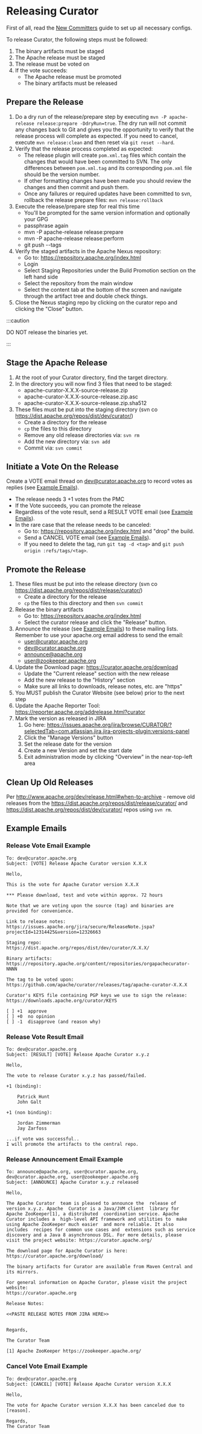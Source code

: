 # Releasing Curator

First of all, read the [New Committers](new-committers.md) guide to set up all necessary configs.

To release Curator, the following steps must be followed:

1. The binary artifacts must be staged
2. The Apache release must be staged
3. The release must be voted on
4. If the vote succeeds:
   * The Apache release must be promoted
   * The binary artifacts must be released

## Prepare the Release

1. Do a dry run of the release/prepare step by executing `mvn -P apache-release release:prepare -DdryRun=true`. The dry run will not commit any changes back to Git and gives you the opportunity to verify that the release process will complete as expected. If you need to cancel, execute `mvn release:clean` and then reset via `git reset --hard`.
2. Verify that the release process completed as expected:
   * The release plugin will create `pom.xml.tag` files which contain the changes that would have been committed to SVN. The only differences between `pom.xml.tag` and its corresponding `pom.xml` file should be the version number.
   * If other formatting changes have been made you should review the changes and then commit and push them.
   * Once any failures or required updates have been committed to svn, rollback the release prepare files: `mvn release:rollback`
3. Execute the release/prepare step for real this time
   * You'll be prompted for the same version information and optionally your GPG
   * passphrase again
   * mvn -P apache-release release:prepare
   * mvn -P apache-release release:perform
   * git push --tags
4. Verify the staged artifacts in the Apache Nexus repository:
   * Go to: https://repository.apache.org/index.html
   * Login
   * Select Staging Repositories under the Build Promotion section on the left hand side
   * Select the repository from the main window
   * Select the content tab at the bottom of the screen and navigate through the artifact tree and double check things.
5. Close the Nexus staging repo by clicking on the curator repo and clicking the "Close" button.

:::caution

DO NOT release the binaries yet.

:::

## Stage the Apache Release

1. At the root of your Curator directory, find the target directory.
2. In the directory you will now find 3 files that need to be staged:
   * apache-curator-X.X.X-source-release.zip
   * apache-curator-X.X.X-source-release.zip.asc
   * apache-curator-X.X.X-source-release.zip.sha512
3. These files must be put into the staging directory (svn co https://dist.apache.org/repos/dist/dev/curator/)
   * Create a directory for the release
   * `cp` the files to this directory
   * Remove any old release directories via: `svn rm`
   * Add the new directory via: `svn add`
   * Commit via: `svn commit`

## Initiate a Vote On the Release

Create a VOTE email thread on dev@curator.apache.org to record votes as replies (see [Example Emails](#example-emails)).

* The release needs 3 +1 votes from the PMC
* If the Vote succeeds, you can promote the release
* Regardless of the vote result, send a RESULT VOTE email (see [Example Emails](#example-emails)).
* In the rare case that the release needs to be canceled:
  * Go to: https://repository.apache.org/index.html and "drop" the build.
  * Send a CANCEL VOTE email (see [Example Emails](#example-emails)).
  * If you need to delete the tag, run `git tag -d <tag>` and `git push origin :refs/tags/<tag>`.

## Promote the Release

1. These files must be put into the release directory (svn co https://dist.apache.org/repos/dist/release/curator/)
   * Create a directory for the release
   * `cp` the files to this directory and then `svn commit`
2. Release the binary artifacts
   * Go to: https://repository.apache.org/index.html
   * Select the curator release and click the "Release" button.
3. Announce the release (see [Example Emails](#example-emails)) to these mailing lists. Remember to use your apache.org email address to send the email:
   * user@curator.apache.org
   * dev@curator.apache.org
   * announce@apache.org
   * user@zookeeper.apache.org
4. Update the Download page: https://curator.apache.org/download
   * Update the "Current release" section with the new release
   * Add the new release to the "History" section
   * Make sure all links to downloads, release notes, etc. are "https"
5. You MUST publish the Curator Website (see below) prior to the next step
6. Update the Apache Reporter Tool: https://reporter.apache.org/addrelease.html?curator
7. Mark the version as released in JIRA
   1. Go here: https://issues.apache.org/jira/browse/CURATOR/?selectedTab=com.atlassian.jira.jira-projects-plugin:versions-panel
   2. Click the "Manage Versions" button
   3. Set the release date for the version
   4. Create a new Version and set the start date
   5. Exit administration mode by clicking "Overview" in the near-top-left area

## Clean Up Old Releases

Per http://www.apache.org/dev/release.html#when-to-archive - remove old releases from the https://dist.apache.org/repos/dist/release/curator/ and https://dist.apache.org/repos/dist/dev/curator/ repos using `svn rm`.

## Example Emails

### Release Vote Email Example

```text
To: dev@curator.apache.org
Subject: [VOTE] Release Apache Curator version X.X.X

Hello,

This is the vote for Apache Curator version X.X.X

*** Please download, test and vote within approx. 72 hours

Note that we are voting upon the source (tag) and binaries are provided for convenience.

Link to release notes:
https://issues.apache.org/jira/secure/ReleaseNote.jspa?projectId=12314425&version=12326663

Staging repo:
https://dist.apache.org/repos/dist/dev/curator/X.X.X/

Binary artifacts:
https://repository.apache.org/content/repositories/orgapachecurator-NNNN

The tag to be voted upon:
https://github.com/apache/curator/releases/tag/apache-curator-X.X.X

Curator's KEYS file containing PGP keys we use to sign the release:
https://downloads.apache.org/curator/KEYS

[ ] +1  approve
[ ] +0  no opinion
[ ] -1  disapprove (and reason why)
```

### Release Vote Result Email

```text
To: dev@curator.apache.org
Subject: [RESULT] [VOTE] Release Apache Curator x.y.z

Hello,

The vote to release Curator x.y.z has passed/failed.

+1 (binding):

    Patrick Hunt
    John Galt

+1 (non binding):

    Jordan Zimmerman
    Jay Zarfoss

...if vote was successful..
I will promote the artifacts to the central repo.
```

### Release Announcement Email Example

```text
To: announce@apache.org, user@curator.apache.org, dev@curator.apache.org, user@zookeeper.apache.org
Subject: [ANNOUNCE] Apache Curator x.y.z released

Hello,

The Apache Curator  team is pleased to announce the  release of version x.y.z. Apache  Curator is a Java/JVM client  library for Apache ZooKeeper[1], a distributed  coordination service. Apache Curator includes a  high-level API framework and utilities to  make using Apache ZooKeeper much easier  and more reliable. It also includes  recipes for common use cases and  extensions such as service discovery and a Java 8 asynchronous DSL. For more details, please visit the project website: https://curator.apache.org/

The download page for Apache Curator is here:
https://curator.apache.org/download/

The binary artifacts for Curator are available from Maven Central and its mirrors.

For general information on Apache Curator, please visit the project website:
https://curator.apache.org

Release Notes:

<<PASTE RELEASE NOTES FROM JIRA HERE>>


Regards,

The Curator Team

[1] Apache ZooKeeper https://zookeeper.apache.org/
```

### Cancel Vote Email Example

```text
To: dev@curator.apache.org
Subject: [CANCEL] [VOTE] Release Apache Curator version X.X.X

Hello,

The vote for Apache Curator version X.X.X has been canceled due to [reason].

Regards,
The Curator Team
```
